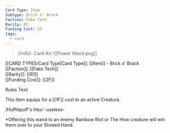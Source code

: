 ```yaml
---
Card Type: Item
Subtype: Brick o' Brack
Faction: Fake Tech
Rarity: R1
Funding Cost: 2F
tags:
  - card
---
```

> [!info]- Card Art
> ![[Power Wand.png]]

[[CARD TYPES/Card Type|Card Type]]: [[Item]] - Brick o' Brack  
[[Faction]]: [[Fake Tech]]  
[[Rarity]]: [[R1]]  
[[Funding Cost]]: [[2F]]  

Rules Text:  

This Item equips for a [[1F]] cost to an active Creature.  

/Hufflepuff's Hex/ -useless-  

*Offering this wand to an enemy Rainbow Riot or The Hive creature will win them over to your Stowed Hand.  